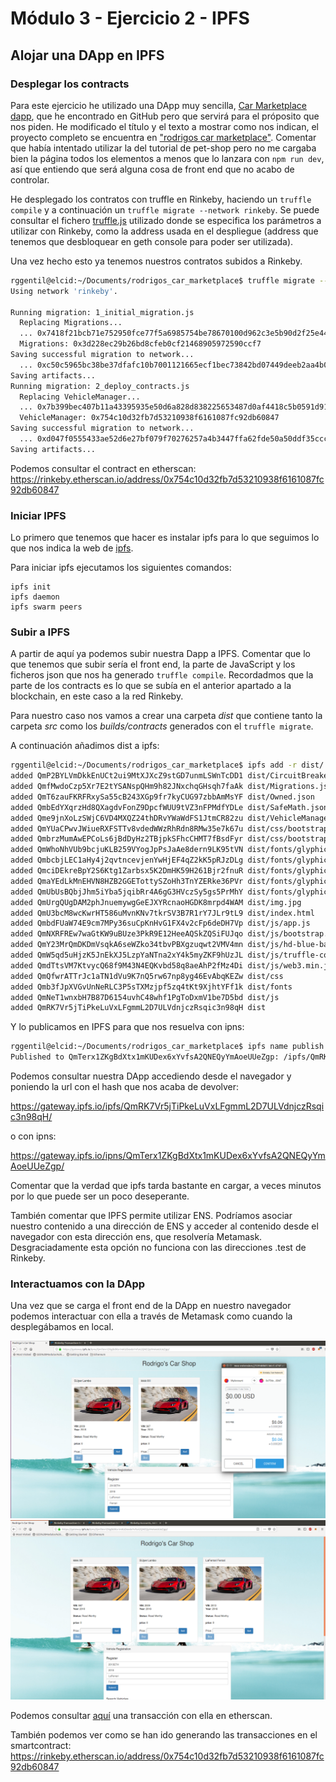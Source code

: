 # Módulo 3 - Ejercicio 2 - IPFS

## Alojar una DApp en IPFS

### Desplegar los contracts

Para este ejercicio he utilizado una DApp muy sencilla, [Car Marketplace dapp](https://github.com/christinto/ChrisPerry_FinalProject_Consensys), que he encontrado en GitHub pero que servirá para el próposito que nos piden. He modificado el título y el texto a mostrar como nos indican, el proyecto completo se encuentra en ["rodrigos car marketplace"](rodrigos_car_marketplace). Comentar que había intentado utilizar la del tutorial de pet-shop pero no me cargaba bien la página todos los elementos a menos que lo lanzara con `npm run dev`, así que entiendo que será alguna cosa de front end que no acabo de controlar.

He desplegado los contratos con truffle en Rinkeby, haciendo un `truffle compile` y a continuación un `truffle migrate --network rinkeby`. Se puede consultar el fichero [truffle.js](rodrigos_car_marketplace/truffle.js) utilizado donde se especifica los parámetros a utilizar con Rinkeby, como la address usada en el despliegue (address que tenemos que desbloquear en geth console para poder ser utilizada).

Una vez hecho esto ya tenemos nuestros contratos subidos a Rinkeby.

```bash
rggentil@elcid:~/Documents/rodrigos_car_marketplace$ truffle migrate --network rinkeby --reset
Using network 'rinkeby'.

Running migration: 1_initial_migration.js
  Replacing Migrations...
  ... 0x7418f21bcb71e752950fce77f5a6985754be78670100d962c3e5b90d2f25e449
  Migrations: 0x3d228ec29b26bd8cfeb0cf21468905972590ccf7
Saving successful migration to network...
  ... 0xc50c5965bc38be37dfafc10b7001121665ecf1bec73842bd07449deeb2aa4b0d
Saving artifacts...
Running migration: 2_deploy_contracts.js
  Replacing VehicleManager...
  ... 0x7b399bec407b11a43395935e50d6a828d838225653487d0af4418c5b0591d910
  VehicleManager: 0x754c10d32fb7d53210938f6161087fc92db60847
Saving successful migration to network...
  ... 0xd047f0555433ae52d6e27bf079f70276257a4b3447ffa62fde50a50ddf35ccc3
Saving artifacts...
```

Podemos consultar el contract en etherscan:
https://rinkeby.etherscan.io/address/0x754c10d32fb7d53210938f6161087fc92db60847 

### Iniciar IPFS

Lo primero que tenemos que hacer es instalar ipfs para lo que seguimos lo que nos indica la web de [ipfs](https://ipfs.io/).

Para iniciar ipfs ejecutamos los siguientes comandos:

```
ipfs init
ipfs daemon
ipfs swarm peers
```

### Subir a IPFS

A partir de aquí ya podemos subir nuestra Dapp a IPFS. Comentar que lo que tenemos que subir sería el front end, la parte de JavaScript y los ficheros json que nos ha generado `truffle compile`. Recordadmos que la parte de los contracts es lo que se subía en el anterior apartado a la blockchain, en este caso a la red Rinkeby.

Para nuestro caso nos vamos a crear una carpeta *dist* que contiene tanto la carpeta *src* como los *builds/contracts* generados con el `truffle migrate`.

A continuación añadimos dist a ipfs:

```bash
rggentil@elcid:~/Documents/rodrigos_car_marketplace$ ipfs add -r dist/
added QmP2BYLVmDkkEnUCt2ui9MtXJXcZ9stGD7unmLSWnTcDD1 dist/CircuitBreaker.json
added QmfMwdoCzp5Xr7E2tYSANspQHm9h82JNxchqGHsqh7faAk dist/Migrations.json
added QmT6zauFKRFRxySa55cB243XGp9fr7kyCUG97zbbAmMsYF dist/Owned.json
added QmbEdYXqrzHd8QXagdvFonZ9DpcfWUU9tVZ3nFPMdfYDLe dist/SafeMath.json
added Qme9jnXoLzSWjC6VD4MXQZ24thDRvYWaWdFS1JtmCR82zu dist/VehicleManager.json
added QmYUaCPwvJWiueRXFSTTv8vdedWWzRhRdn8RMw35e7k67u dist/css/bootstrap.min.css
added QmbrzMumAwEPCoLs6jBdDyHz2TBjpkSFhcCHMT7fBsdFyr dist/css/bootstrap.min.css.map
added QmWhoNhVUb9bcjuKLB259VYogJpPsJaAe8dern9LK95tVN dist/fonts/glyphicons-halflings-regular.eot
added QmbcbjLEC1aHy4j2qvtncevjenYwHjEF4qZ2kK5pRJzDLg dist/fonts/glyphicons-halflings-regular.svg
added QmciDEkreBpY2S6Ktg1Zarbsx5K2DmHK59H261Bjr2fnuR dist/fonts/glyphicons-halflings-regular.ttf
added QmaYEdLkMnEHVN8HZB2GGETottySZoHh3TnYZERke36PVr dist/fonts/glyphicons-halflings-regular.woff
added QmUbUsBQbjJhm5iYba5jqibRr4A6gG3HVczSy5gs5PrMhY dist/fonts/glyphicons-halflings-regular.woff2
added QmUrgQUgDAM2phJnuemywgGeEJXYRcnaoHGDK8mrpd4WAM dist/img.jpg
added QmU3bcM8wcKwrHT586uMvnKNv7tkrSV3B7R1rY7JLr9tL9 dist/index.html
added QmbdFUaW74E9cm7MPy36suCpKnHvG1FX4v2cFp6deDH7Vp dist/js/app.js
added QmNXRFREw7waGtKW9uBUze3PkR9E12HeeAQSkZQSiFUJqo dist/js/bootstrap.min.js
added QmY23MrQmDKDmVsqkA6seWZko34tbvPBXgzuqwt2VMV4mn dist/js/hd-blue-background-wallpapers-1.jpg
added QmW5qd5uHjzK5JnEkXJ5LzpYaNTna2xY4k5myZKF9hUzJL dist/js/truffle-contract.js
added QmdTtsVM7KtvycQ68f9M43N4EQKvbd58q8aeAhP2fMz4Di dist/js/web3.min.js
added QmQfwrATTrJc1aTN1dVu9K7nQ5rw67np8yg46EvAbqKEZw dist/css
added Qmb3fJpXVGvUnNeRLC3P5sTXMzjpf5zq4tKt9XjhtYFf1k dist/fonts
added QmNeT1wnxbH7B87D6154uvhC48whf1PgToDxmV1be7D5bd dist/js
added QmRK7Vr5jTiPkeLuVxLFgmmL2D7ULVdnjczRsqic3n98qH dist
```

Y lo publicamos en IPFS para que nos resuelva con ipns:

```bash
rggentil@elcid:~/Documents/rodrigos_car_marketplace$ ipfs name publish QmRK7Vr5jTiPkeLuVxLFgmmL2D7ULVdnjczRsqic3n98qH
Published to QmTerx1ZKgBdXtx1mKUDex6xYvfsA2QNEQyYmAoeUUeZgp: /ipfs/QmRK7Vr5jTiPkeLuVxLFgmmL2D7ULVdnjczRsqic3n98qH
```

Podemos consultar nuestra DApp accediendo desde el navegador y poniendo la url con el hash que nos acaba de devolver:

https://gateway.ipfs.io/ipfs/QmRK7Vr5jTiPkeLuVxLFgmmL2D7ULVdnjczRsqic3n98qH/

o con ipns:

https://gateway.ipfs.io/ipns/QmTerx1ZKgBdXtx1mKUDex6xYvfsA2QNEQyYmAoeUUeZgp/

Comentar que la verdad que ipfs tarda bastante en cargar, a veces minutos por lo que puede ser un poco deseperante.

También comentar que IPFS permite utilizar ENS. Podríamos asociar nuestro contenido a una dirección de ENS y acceder al contenido desde el navegador con esta dirección ens, que resolvería Metamask. Desgraciadamente esta opción no funciona con las direcciones .test de Rinkeby.

### Interactuamos con la DApp

Una vez que se carga el front end de la DApp en nuestro navegador podemos interactuar con ella a través de Metamask como cuando la desplegábamos en local.

![metamask+ipfs](img/metamask_ipfs.png)
![metamask+ipfs](img/metamask_ipfs2.png)

Podemos consultar [aquí](https://rinkeby.etherscan.io/tx/0xfddd60a038a14f6b18b1be840e843182511645c5434a121a2fac78002f6d78e3) una transacción con ella en etherscan.

También podemos ver como se han ido generando las transacciones en el smartcontract: https://rinkeby.etherscan.io/address/0x754c10d32fb7d53210938f6161087fc92db60847